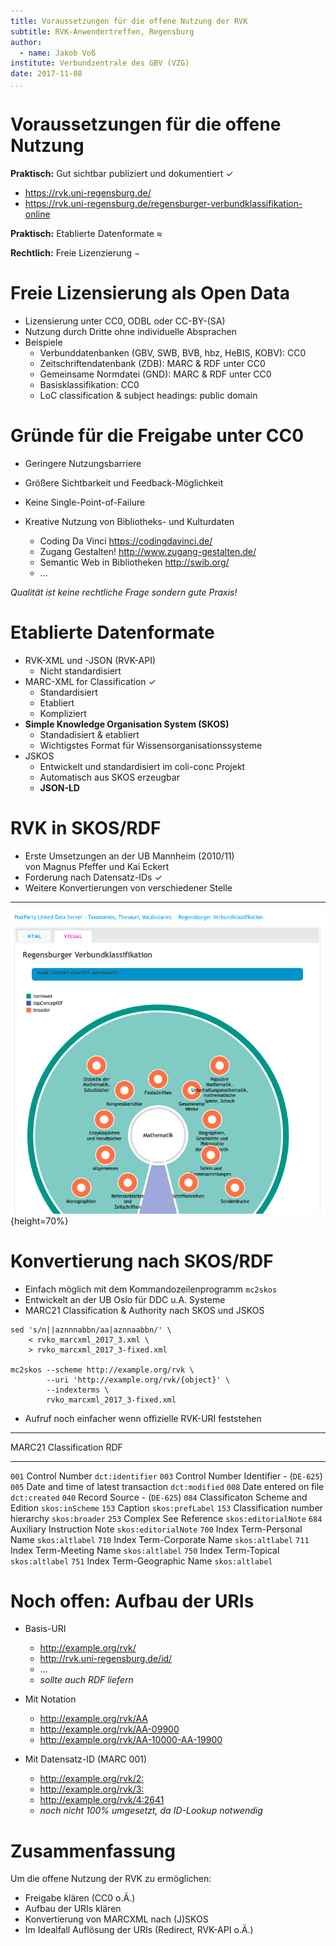 ```yaml
---
title: Voraussetzungen für die offene Nutzung der RVK
subtitle: RVK-Anwendertreffen, Regensburg
author:
  - name: Jakob Voß
institute: Verbundzentrale des GBV (VZG)
date: 2017-11-08
...
```


# Voraussetzungen für die offene Nutzung

**Praktisch:** Gut sichtbar publiziert und dokumentiert $\checkmark$

* <https://rvk.uni-regensburg.de/>
* <https://rvk.uni-regensburg.de/regensburger-verbundklassifikation-online>

**Praktisch:** Etablierte Datenformate $\approx$

**Rechtlich:** Freie Lizenzierung $-$


# Freie Lizensierung als Open Data

* Lizensierung unter CC0, ODBL oder CC-BY-(SA)
* Nutzung durch Dritte ohne individuelle Absprachen 
* Beispiele 
    * Verbunddatenbanken (GBV, SWB, BVB, hbz, HeBIS, KOBV): CC0
    * Zeitschriftendatenbank (ZDB): MARC & RDF unter CC0
    * Gemeinsame Normdatei (GND): MARC & RDF unter CC0
    * Basisklassifikation: CC0
    * LoC classification & subject headings: public domain

# Gründe für die Freigabe unter CC0

* Geringere Nutzungsbarriere
* Größere Sichtbarkeit und Feedback-Möglichkeit
* Keine Single-Point-of-Failure
* Kreative Nutzung von Bibliotheks- und Kulturdaten

    * Coding Da Vinci <https://codingdavinci.de/>
    * Zugang Gestalten! <http://www.zugang-gestalten.de/>
    * Semantic Web in Bibliotheken <http://swib.org/>
    * ...

<!-- ![](codingdavinci.png){width=20%} -->

*Qualität ist keine rechtliche Frage sondern gute Praxis!*

<!--
# Möglichkeiten der RVK-Nutzung

* Alternative Browsing-Möglichkeiten
* Mappings zwischen RVK und anderen Systemen
* Übersetzungen
* Museen
-->


# Etablierte Datenformate

* RVK-XML und -JSON (RVK-API)
    * Nicht standardisiert
* MARC-XML for Classification $\checkmark$
    * Standardisiert
    * Etabliert
    * Kompliziert
* **Simple Knowledge Organisation System (SKOS)**
    * Standadisiert & etabliert
    * Wichtigstes Format für Wissensorganisationssysteme
* JSKOS
    * Entwickelt und standardisiert im coli-conc Projekt
    * Automatisch aus SKOS erzeugbar
    * **JSON-LD**

# RVK in SKOS/RDF

* Erste Umsetzungen an der UB Mannheim (2010/11)\
  von Magnus Pfeffer und Kai Eckert 
* Forderung nach Datensatz-IDs $\checkmark$
* Weitere Konvertierungen von verschiedener Stelle

---

![<https://bartoc.poolparty.biz/RegensburgerVerbundklassifikation>](rvk-poolparty.png){height=70%}

# Konvertierung nach SKOS/RDF

* Einfach möglich mit dem Kommandozeilenprogramm `mc2skos`
* Entwickelt an der UB Oslo für DDC u.A. Systeme
* MARC21 Classification & Authority nach SKOS und JSKOS

~~~
sed 's/n||aznnnabbn/aa|aznnaabbn/' \
    < rvko_marcxml_2017_3.xml \
    > rvko_marcxml_2017_3-fixed.xml

mc2skos --scheme http://example.org/rvk \ 
        --uri 'http://example.org/rvk/{object}' \
        --indexterms \
        rvko_marcxml_2017_3-fixed.xml
~~~

* Aufruf noch einfacher wenn offizielle RVK-URI feststehen

---

MARC21 Classification                       RDF
------------------------------------------- -------------------
`001` Control Number                        `dct:identifier`
`003` Control Number Identifier             - (`DE-625`) 
`005` Date and time of latest transaction   `dct:modified`
`008` Date entered on file                  `dct:created`
`040` Record Source                         - (`DE-625`)
`084` Classificaton Scheme and Edition      `skos:inScheme`
`153` Caption                               `skos:prefLabel`
`153` Classification number hierarchy       `skos:broader`
`253` Complex See Reference                 `skos:editorialNote`
`684` Auxiliary Instruction Note            `skos:editorialNote`
`700` Index Term-Personal Name              `skos:altlabel`
`710` Index Term-Corporate Name             `skos:altlabel`
`711` Index Term-Meeting Name               `skos:altlabel`
`750` Index Term-Topical                    `skos:altlabel`
`751` Index Term-Geographic Name            `skos:altlabel`

# Noch offen: Aufbau der URIs

* Basis-URI

    * <http://example.org/rvk/>
    * <http://rvk.uni-regensburg.de/id/>
    * ...
    * *sollte auch RDF liefern*

* Mit Notation

    * <http://example.org/rvk/AA>
    * <http://example.org/rvk/AA-09900>
    * <http://example.org/rvk/AA-10000-AA-19900>

* Mit Datensatz-ID (MARC 001)

    * <http://example.org/rvk/2:>
    * <http://example.org/rvk/3:>
    * <http://example.org/rvk/4:2641>
    * *noch nicht 100% umgesetzt, da ID-Lookup notwendig*

# Zusammenfassung

Um die offene Nutzung der RVK zu ermöglichen:

* Freigabe klären (CC0 o.Ä.)
* Aufbau der URIs klären
* Konvertierung von MARCXML nach (J)SKOS
* Im Idealfall Auflösung der URIs (Redirect, RVK-API o.Ä.)
 
